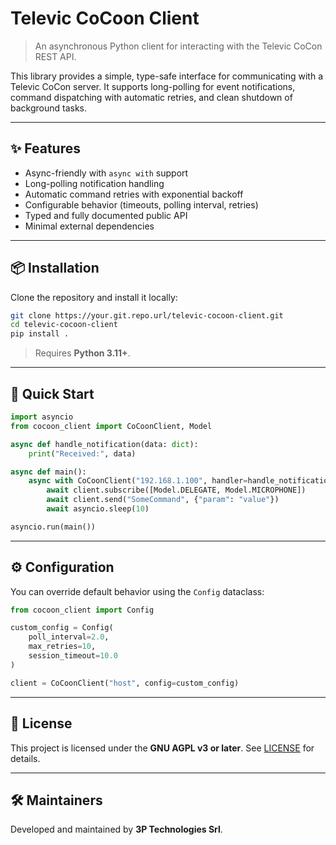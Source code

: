 # Televic CoCoon Client

> An asynchronous Python client for interacting with the Televic CoCon REST API.

This library provides a simple, type-safe interface for communicating with a Televic CoCon server. It supports long-polling for event notifications, command dispatching with automatic retries, and clean shutdown of background tasks.

---

## ✨ Features

- Async-friendly with `async with` support
- Long-polling notification handling
- Automatic command retries with exponential backoff
- Configurable behavior (timeouts, polling interval, retries)
- Typed and fully documented public API
- Minimal external dependencies

---

## 📦 Installation

Clone the repository and install it locally:

```bash
git clone https://your.git.repo.url/televic-cocoon-client.git
cd televic-cocoon-client
pip install .
```
> Requires **Python 3.11+**.

---

## 🚀 Quick Start

```python
import asyncio
from cocoon_client import CoCoonClient, Model

async def handle_notification(data: dict):
    print("Received:", data)

async def main():
    async with CoCoonClient("192.168.1.100", handler=handle_notification) as client:
        await client.subscribe([Model.DELEGATE, Model.MICROPHONE])
        await client.send("SomeCommand", {"param": "value"})
        await asyncio.sleep(10)

asyncio.run(main())
```

---

## ⚙️ Configuration

You can override default behavior using the `Config` dataclass:

```python
from cocoon_client import Config

custom_config = Config(
    poll_interval=2.0,
    max_retries=10,
    session_timeout=10.0
)

client = CoCoonClient("host", config=custom_config)
```
---

## 📄 License

This project is licensed under the **GNU AGPL v3 or later**. See [LICENSE](./LICENSE) for details.

---

## 🛠 Maintainers

Developed and maintained by **3P Technologies Srl**.
